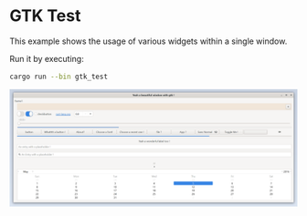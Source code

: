 # GTK Test

This example shows the usage of various widgets within a single window.

Run it by executing:

```bash
cargo run --bin gtk_test
```

![screenshot](screenshot.png)